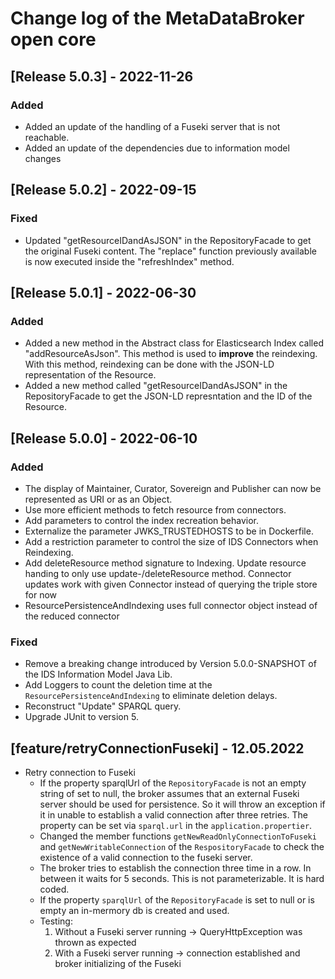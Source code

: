 
# Change log of the MetaDataBroker open core

## [Release 5.0.3] - 2022-11-26
### Added
- Added an update of the handling of a Fuseki server that is not reachable.
- Added an update of the dependencies due to information model changes

## [Release 5.0.2] - 2022-09-15
### Fixed
- Updated "getResourceIDandAsJSON" in the RepositoryFacade to get the original Fuseki content. The "replace" function previously available is now executed inside the "refreshIndex" method.

## [Release 5.0.1] - 2022-06-30
### Added
- Added a new method in the Abstract class for Elasticsearch Index called "addResourceAsJson". This method is used to **improve** the reindexing. With this method, reindexing can be done with the JSON-LD representation of the Resource.
- Added a new method called "getResourceIDandAsJSON" in the RepositoryFacade to get the JSON-LD represntation and the ID of the Resource.

## [Release 5.0.0] - 2022-06-10
### Added
- The display of Maintainer, Curator, Sovereign and Publisher can now be represented as URI or as an Object.
- Use more efficient methods to fetch resource from connectors.
- Add parameters to control the index recreation behavior.
- Externalize the parameter JWKS_TRUSTEDHOSTS to be in Dockerfile.
- Add a restriction parameter to control the size of IDS Connectors when Reindexing.
-  Add deleteResource method signature to Indexing. Update resource handing to only use update-/deleteResource method. Connector updates work with given Connector instead of querying the triple store for now
- ResourcePersistenceAndIndexing uses full connector object instead of the reduced connector

<!-- ### Changed -->

<!--  ### Deprecated -->

<!--  ### Removed -->

### Fixed
- Remove a breaking change introduced by Version 5.0.0-SNAPSHOT of the IDS Information Model Java Lib.
- Add Loggers to count the deletion time at the `ResourcePersistenceAndIndexing` to eliminate deletion delays.
- Reconstruct "Update" SPARQL query.
- Upgrade JUnit to version 5.

  
<!--  ### Security -->



## [feature/retryConnectionFuseki] - 12.05.2022
- Retry connection to Fuseki
  - If the property sparqlUrl of the `RepositoryFacade` is not an empty string of set to null, the broker assumes that an external 
  Fuseki server should be used for persistence. So it will throw an exception if it in unable to establish a valid connection after
  three retries. The property can be set via `sparql.url` in the `application.propertier`.
  - Changed the member functions `getNewReadOnlyConnectionToFuseki` and `getNewWritableConnection` of the `RespositoryFacade`
  to check the existence of a valid connection to the fuseki server.
  - The broker tries to establish the connection three time in a row. In between it waits for 5 seconds. This is not 
  parameterizable. It is hard coded.
  - If the property `sparqlUrl` of the `RepositoryFacade` is set to null or is empty an in-mermory db is created and used.  
  - Testing: 
    1. Without a Fuseki server running -> QueryHttpException was thrown as expected
    2. With a Fuseki server running -> connection established and broker initializing of the Fuseki
